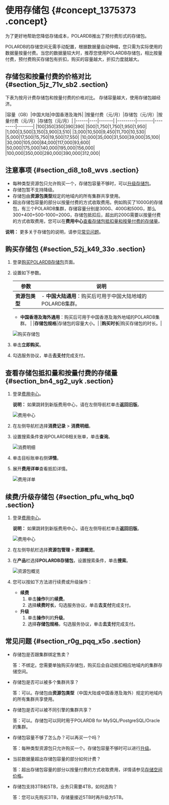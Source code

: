 # 使用存储包 {#concept_1375373 .concept}

为了更好地帮助您降低存储成本，POLARDB推出了预付费形式的存储包。

POLARDB的存储空间无需手动配置，根据数据量自动伸缩，您只需为实际使用的数据量按量付费。当您的数据量较大时，推荐您使用POLARDB存储包，相比按量付费，预付费购买存储包有折扣，购买的容量越大，折扣力度就越大。

## 存储包和按量付费的价格对比 {#section_5jz_71v_sb2 .section}

下表为按月计费存储包和按量付费的价格对比。 存储容量越大，使用存储包越经济。

|容量（GB）|中国大陆|中国香港及海外|
|按量付费（元/月）|存储包（元/月）|按量付费（元/月）|存储包（元/月）|
|------|----|-------|
|---------|--------|---------|--------|
|100|350|350|390|390|
|500|1,750|1,750|1,950|1,950|
|1,000|3,500|3,150|3,900|3,510|
|3,000|10,500|9,450|11,700|10,530|
|5,000|17,500|15,750|19,500|17,550|
|10,000|35,000|31,500|39,000|35,100|
|30,000|105,000|84,000|117,000|93,600|
|50,000|175,000|140,000|195,000|156,000|
|100,000|350,000|280,000|390,000|312,000|

## 注意事项 {#section_di8_to8_wvs .section}

-   每种类型资源包只允许购买一个，存储包容量不够时，可以[升级存储包](#section_pfu_whq_bq0)。
-   存储包暂不支持降级。
-   存储包由**资源包类型**规定的地域内的所有集群共享使用。
-   超出存储包容量的部分以按量付费的方式收取费用。例如购买了1000G的存储包，有三个POLARDB集群，存储容量分别是300G、400G和500G，那么300+400+500-1000=200G，存储包抵扣后，超出的200G需要以按量付费的方式收取费用，您可以在**费用中心**[查看存储包抵扣量和按量付费的存储量](#section_bn4_sg2_uyk)。

**说明：** 更多关于存储包的说明，请参见[常见问题](#section_r0g_pqq_x5o)。

## 购买存储包 {#section_52j_k49_33o .section}

1.  登录[购买POLARDB存储包](https://common-buy.aliyun.com/?commodityCode=polardb_package#/buy)页面。
2.  设置如下参数。

    |参数|说明|
    |--|--|
    |**资源包类型**|     -   **中国大陆通用**：购买后可用于中国大陆地域的POLARDB集群。
    -   **中国香港及海外通用**：购买后可用于中国香港及海外地域的POLARDB集群。
 |
    |**存储包规格**|存储包的容量大小。|
    |**购买时长**|购买存储包的时长。|

    ![购买存储包](http://static-aliyun-doc.oss-cn-hangzhou.aliyuncs.com/assets/img/1095637/156886209853448_zh-CN.png)

3.  单击**立即购买**。
4.  勾选服务协议，单击**去支付**完成支付。

## 查看存储包抵扣量和按量付费的存储量 {#section_bn4_sg2_uyk .section}

1.  登录[费用中心](https://expense.console.aliyun.com/?#/account/home)。

    **说明：** 如果跳转到新版费用中心，请在左侧导航栏单击**返回旧版**。

    ![费用中心](http://static-aliyun-doc.oss-cn-hangzhou.aliyuncs.com/assets/img/1095637/156886209953713_zh-CN.png)

2.  在左侧导航栏选择**消费记录** \> **消费明细**。
3.  设置搜索条件查询POLARDB相关账单，单击**查询**。

    ![消费明细](http://static-aliyun-doc.oss-cn-hangzhou.aliyuncs.com/assets/img/1095637/156886210153624_zh-CN.png)

4.  单击目标账单右侧**详情**。
5.  展开**费用详单**查看抵扣详情。

    ![费用详单](http://static-aliyun-doc.oss-cn-hangzhou.aliyuncs.com/assets/img/1095637/156886210453626_zh-CN.png)


## 续费/升级存储包 {#section_pfu_whq_bq0 .section}

1.  登录[费用中心](https://expense.console.aliyun.com/?#/account/home)。

    **说明：** 如果跳转到新版费用中心，请在左侧导航栏单击**返回旧版**。

    ![费用中心](http://static-aliyun-doc.oss-cn-hangzhou.aliyuncs.com/assets/img/1095637/156886209953713_zh-CN.png)

2.  在左侧导航栏选择**资源包管理** \> **资源概览**。
3.  在**产品**栏选择**POLARDB存储包**，设置搜索条件，单击**搜索**。

    ![资源包概览](http://static-aliyun-doc.oss-cn-hangzhou.aliyuncs.com/assets/img/1095637/156886210753581_zh-CN.png)

4.  您可以按如下方法进行续费或升级操作：
    -   **续费** 
        1.  单击**操作**列的**续费**。
        2.  选择**续费时长**，勾选服务协议，单击**去支付**完成支付。
    -   **升级** 
        1.  单击**操作**列的**升级**。
        2.  选择**存储包规格**，勾选服务协议，单击**去支付**完成支付。

## 常见问题 {#section_r0g_pqq_x5o .section}

-   存储包是否跟集群绑定售卖？

    答：不绑定。您需要单独购买存储包，购买后会自动抵扣相应地域内的集群存储空间。

-   存储包是否可以被多个集群共享？

    答：可以。存储包由**资源包类型**（中国大陆或中国香港及海外）规定的地域内的所有集群共享使用。

-   存储包是否可以被不同引擎的集群共享？

    答：可以。存储包可以同时用于POLARDB for MySQL/PostgreSQL/Oracle的集群。

-   存储包容量不够了怎么办？可以再买一个吗？

    答：每种类型资源包只允许购买一个。存储包容量不够时可以进行[升级](#section_pfu_whq_bq0)。

-   当前数据量超出存储包容量的部分如何计费？

    答：超出存储包容量的部分以按量付费的方式收取费用，详情请参见[存储空间价格](../../../../cn.zh-CN/产品定价/规格与定价.md#section_u9d_n9d_3jt)。

-   存储包支持3TB和5TB，业务只需要4TB，如何选购？

    答：您可以先购买3TB，存储量接近5TB时再升级为5TB。


